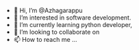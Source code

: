 - 👋 Hi, I’m @Azhagarappu
- 👀 I’m interested in software development.
- 🌱 I’m currently learning python developer,
- 💞️ I’m looking to collaborate on 
- 📫 How to reach me ...

<!---
Azhagarappu/Azhagarappu is a ✨ special ✨ repository because its `README.md` (this file) appears on your GitHub profile.
You can click the Preview link to take a look at your changes.
--->
